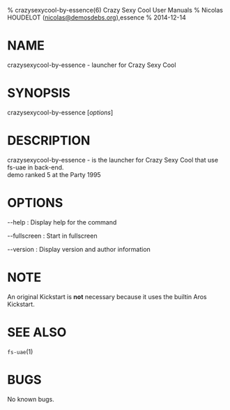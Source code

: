 % crazysexycool-by-essence(6) Crazy Sexy Cool User Manuals
% Nicolas HOUDELOT (nicolas@demosdebs.org),essence
% 2014-12-14

# NAME
crazysexycool-by-essence - launcher for Crazy Sexy Cool

# SYNOPSIS
crazysexycool-by-essence [*options*]

# DESCRIPTION
crazysexycool-by-essence - is the launcher for Crazy Sexy Cool that use fs-uae in back-end.  
demo ranked 5 at the Party 1995

# OPTIONS
\--help
:   Display help for the command

\--fullscreen
:   Start in fullscreen

\--version
:   Display version and author information

# NOTE
An original Kickstart is **not** necessary because it uses the builtin Aros Kickstart.

# SEE ALSO
`fs-uae`(1)

# BUGS
No known bugs.
